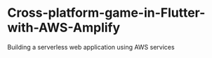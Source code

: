 # Cross-platform-game-in-Flutter-with-AWS-Amplify
Building a serverless web application using AWS services 

